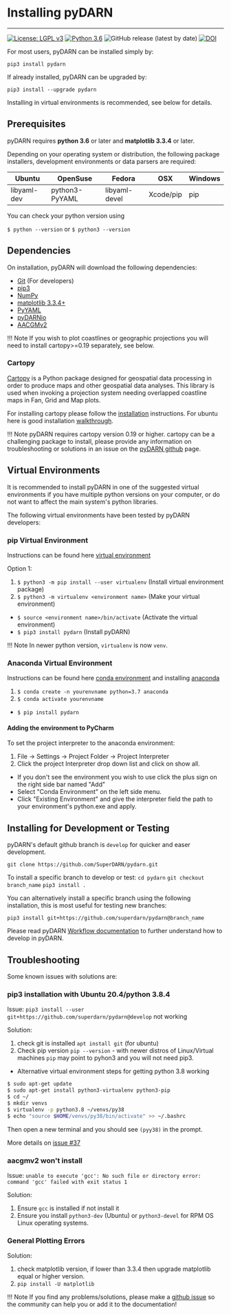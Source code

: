 <!--Copyright (C) SuperDARN Canada, University of Saskatchewan 
Author(s): Marina Schmidt 
Modifications:
2020-12-01 Carley Martin updated documentation

Disclaimer:
pyDARN is under the LGPL v3 license found in the root directory LICENSE.md 
Everyone is permitted to copy and distribute verbatim copies of this license 
document, but changing it is not allowed.

This version of the GNU Lesser General Public License incorporates the terms
and conditions of version 3 of the GNU General Public License, supplemented by
the additional permissions listed below.
-->

# Installing pyDARN 
---

[![License: LGPL v3](https://img.shields.io/badge/License-LGPLv3-blue.svg)](https://www.gnu.org/licenses/lgpl-3.0) 
[![Python 3.6](https://img.shields.io/badge/python-3.6-blue.svg)](https://www.python.org/downloads/release/python-360/) 
![GitHub release (latest by date)](https://img.shields.io/github/v/release/superdarn/pydarn)
[![DOI](https://zenodo.org/badge/DOI/10.5281/zenodo.3727269.svg)](https://doi.org/10.5281/zenodo.3727269)

For most users, pyDARN can be installed simply by:

```
pip3 install pydarn
```

If already installed, pyDARN can be upgraded by:

```
pip3 install --upgrade pydarn
```

Installing in virtual environments is recommended, see below for details.

## Prerequisites

pyDARN requires **python 3.6** or later and **matplotlib 3.3.4** or later.

Depending on your operating system or distribution, the following package installers, development environments or data parsers are required: 
 
| Ubuntu      | OpenSuse       | Fedora        | OSX           | Windows       |
| ----------- | -------------- | ------------- | ------------- | ------------- |
| libyaml-dev | python3-PyYAML | libyaml-devel | Xcode/pip     | pip           |

You can check your python version using

`$ python --version` or 
`$ python3 --version`


## Dependencies

On installation, pyDARN will download the following dependencies: 

- [Git](https://git-scm.com/) (For developers)
- [pip3](https://help.dreamhost.com/hc/en-us/articles/115000699011-Using-pip3-to-install-Python3-modules)
- [NumPy](https://numpy.org/)
- [matplotlib 3.3.4+](https://matplotlib.org/) 
- [PyYAML](https://pyyaml.org/wiki/PyYAMLDocumentation)
- [pyDARNio](https://pydarnio.readthedocs.io/en/latest/user/install/)
- [AACGMv2](https://pypi.org/project/aacgmv2/) 

!!! Note
    If you wish to plot coastlines or geographic projections you will need to install cartopy>=0.19 separately, see below.

### Cartopy 
[Cartopy](https://scitools.org.uk/cartopy/docs/latest/) is a Python package designed for geospatial data processing in order to produce maps and other geospatial data analyses. This library is used when invoking a projection system needing overlapped coastline maps in Fan, Grid and Map plots. 

For installing cartopy please follow the [installation](https://scitools.org.uk/cartopy/docs/latest/installing.html) instructions. For ubuntu here is good installation [walkthrough](https://techoverflow.net/2021/07/11/how-to-install-cartopy-on-ubuntu/).

!!! Note
    pyDARN requires cartopy version 0.19 or higher.
    cartopy can be a challenging package to install, please provide any information on troubleshooting or solutions in an issue on the [pyDARN github](https://github.com/SuperDARN/pydarn) page. 


## Virtual Environments
It is recommended to install pyDARN in one of the suggested virtual environments if you have multiple python versions on your computer, or do not want to affect the main system's python libraries. 

The following virtual environments have been tested by pyDARN developers:

### pip Virtual Environment
Instructions can be found here [virtual environment](https://packaging.python.org/guides/installing-using-pip-and-virtual-environments/)

Option 1:

1. `$ python3 -m pip install --user virtualenv` (Install virtual environment package)
2. `$ python3 -m virtualenv <environment name>` (Make your virtual environment)
* `$ source <environment name>/bin/activate` (Activate the virtual environment)
* `$ pip3 install pydarn` (Install pyDARN)

!!! Note
    In newer python version, `virtualenv` is now `venv`.

### Anaconda Virtual Environment
Instructions can be found here [conda environment](https://uoa-eresearch.github.io/eresearch-cookbook/recipe/2014/11/20/conda/) and installing [anaconda](https://docs.anaconda.com/anaconda/install/)

1. `$ conda create -n yourenvname python=3.7 anaconda`
2. `$ conda activate yourenvname`
* `$ pip install pydarn`

#### Adding the environment to PyCharm

To set the project interpreter to the anaconda environment:

1. File -> Settings -> Project Folder -> Project Interpreter
2. Click the project Interpreter drop down list and click on show all.
* If you don't see the environment you wish to use click the plus sign on the right side bar named "Add"
* Select "Conda Environment" on the left side menu.
* Click "Existing Environment" and give the interpreter field the path to your environment's python.exe and apply.


## Installing for Development or Testing

pyDARN's default github branch is `develop` for quicker and easer development. 

`git clone https://github.com/SuperDARN/pydarn.git`

To install a specific branch to develop or test: 
`cd pydarn`
`git checkout branch_name`
`pip3 install .`

You can alternatively install a specific branch using the following installation, this is most useful for testing new branches:

`pip3 install git+https://github.com/superdarn/pydarn@branch_name`

Please read pyDARN [Workflow documentation](../dev/team.md) to further understand how to develop in pyDARN.
    
## Troubleshooting

Some known issues with solutions are:

### pip3 installation with Ubuntu 20.4/python 3.8.4

Issue: `pip3 install --user git+https://github.com/superdarn/pydarn@develop` not working

Solution:

1. check git is installed `apt install git` (for ubuntu)
2. Check pip version `pip --version` - with newer distros of Linux/Virtual machines `pip` may point to pyhon3 and you will not need pip3.
* Alternative virtual environment steps for getting python 3.8 working

```bash 
$ sudo apt-get update
$ sudo apt-get install python3-virtualenv python3-pip
$ cd ~/
$ mkdir venvs
$ virtualenv -p python3.8 ~/venvs/py38
$ echo "source $HOME/venvs/py38/bin/activate" >> ~/.bashrc
```
Then open a new terminal and you should see `(pyy38)` in the prompt. 

More details on [issue #37](https://github.com/SuperDARN/pydarn/issues/37)

### aacgmv2 won't install 

Issue: `unable to execute 'gcc': No such file or directory error: command 'gcc' failed with exit status 1`

Solution:

  1. Ensure `gcc` is installed if not install it
  2. Ensure you install `python3-dev` (Ubuntu) or `python3-devel` for RPM OS Linux operating systems.

### General Plotting Errors

Solution:

1. check matplotlib version, if lower than 3.3.4 then upgrade matplotlib equal or higher version.
2. `pip install -U matplotlib`

!!! Note 
If you find any problems/solutions, please make a [github issue](https://github.com/superdarn/pydarn/issues/new) so the community can help you or add it to the documentation!
